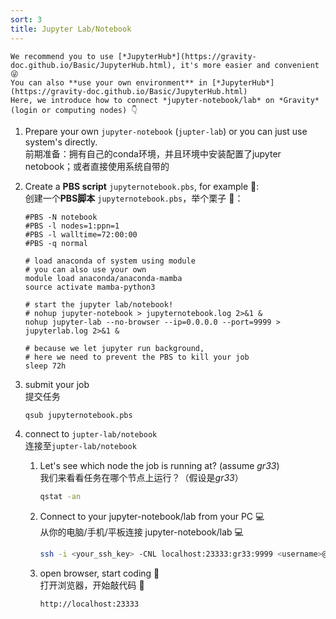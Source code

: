 ```yaml
---
sort: 3
title: Jupyter Lab/Notebook
---
```


```tip
We recommend you to use [*JupyterHub*](https://gravity-doc.github.io/Basic/JupyterHub.html), it's more easier and convenient 😜   
You can also **use your own environment** in [*JupyterHub*](https://gravity-doc.github.io/Basic/JupyterHub.html)   
Here, we introduce how to connect *jupyter-notebook/lab* on *Gravity* (login or computing nodes) 👇
```

1. Prepare your own `jupyter-notebook` (`jupter-lab`) or you can just use system's directly.   
   前期准备：拥有自己的conda环境，并且环境中安装配置了jupyter netobook；或者直接使用系统自带的

2. Create a **PBS script** `jupyternotebook.pbs`, for example 🌰:   
   创建一个**PBS脚本** `jupyternotebook.pbs`，举个栗子 🌰：   

   ```
   #PBS -N notebook
   #PBS -l nodes=1:ppn=1
   #PBS -l walltime=72:00:00 
   #PBS -q normal
   
   # load anaconda of system using module
   # you can also use your own
   module load anaconda/anaconda-mamba
   source activate mamba-python3
   
   # start the jupyter lab/notebook!
   # nohup jupyter-notebook > jupyternotebook.log 2>&1 &
   nohup jupyter-lab --no-browser --ip=0.0.0.0 --port=9999 > jupyterlab.log 2>&1 &
   
   # because we let jupyter run background, 
   # here we need to prevent the PBS to kill your job
   sleep 72h
   ```

3. submit your job   
   提交任务   

   ```bash
   qsub jupyternotebook.pbs
   ```

4. connect to `jupter-lab/notebook`   
   连接至`jupter-lab/notebook`    

   1. Let's see which node the job is running at? (assume *gr33*)    
      我们来看看任务在哪个节点上运行？（假设是*gr33*）     

      ```bash
      qstat -an
      ```
      
   2. Connect to your jupyter-notebook/lab from your PC 💻   
      从你的电脑/手机/平板连接 jupyter-notebook/lab 💻   
      
      ```bash
      ssh -i <your_ssh_key> -CNL localhost:23333:gr33:9999 <username>@gravity.sjtu.edu.cn
      ```
      
   3. open browser, start coding 🥳   
      打开浏览器，开始敲代码 🥳    
      
      ```http
      http://localhost:23333
      ```



